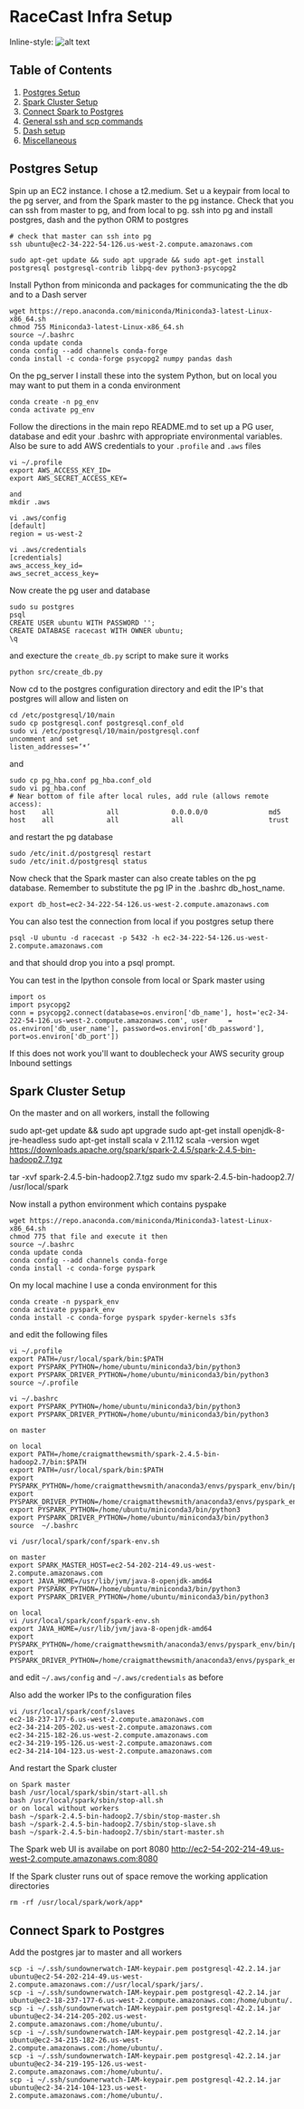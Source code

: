 
# RaceCast Infra Setup

Inline-style: 
![alt text](../images/racecast_tech_stack.png "hover text")


## Table of Contents
1. [Postgres Setup](README.md#Postgres-Setup)
1. [Spark Cluster Setup](README.md#spark-cluster-setup)
1. [Connect Spark to Postgres](README.md#Connect-Spark-to-Postgres)
1. [General ssh and scp commands](README.md#General-ssh-and-scp-commands)
1. [Dash setup](README.md#Dash-setup)
1. [Miscellaneous](README.md#Miscellaneous)

## Postgres Setup

Spin up an EC2 instance.  I chose a t2.medium.  Set u a keypair from local to the pg server, and from the Spark master to the pg instance.
Check that you can ssh from master to pg, and from local to pg.  ssh into pg and install postgres, dash and the python ORM to postgres

```
# check that master can ssh into pg 
ssh ubuntu@ec2-34-222-54-126.us-west-2.compute.amazonaws.com
``` 
 
```
sudo apt-get update && sudo apt upgrade && sudo apt-get install postgresql postgresql-contrib libpq-dev python3-psycopg2
```

Install Python from miniconda and packages for communicating the the db and to a Dash server
```
wget https://repo.anaconda.com/miniconda/Miniconda3-latest-Linux-x86_64.sh
chmod 755 Miniconda3-latest-Linux-x86_64.sh
source ~/.bashrc
conda update conda 
conda config --add channels conda-forge
conda install -c conda-forge psycopg2 numpy pandas dash 
```
On the pg_server I install these into the system Python, but on local you may want to put them in a conda environment

```
conda create -n pg_env
conda activate pg_env
```


Follow the directions in the main repo README.md to set up a PG user, database and edit your .bashrc with appropriate environmental variables.
Also be sure to add AWS credentials to your `.profile` and `.aws` files

```
vi ~/.profile 
export AWS_ACCESS_KEY_ID=
export AWS_SECRET_ACCESS_KEY=

and
mkdir .aws

vi .aws/config
[default]
region = us-west-2

vi .aws/credentials
[credentials]
aws_access_key_id=
aws_secret_access_key=

```
Now create the pg user and database

```
sudo su postgres
psql
CREATE USER ubuntu WITH PASSWORD '';
CREATE DATABASE racecast WITH OWNER ubuntu;
\q
```
and execture the `create_db.py` script to make sure it works 
```
python src/create_db.py
```

Now cd to the postgres configuration directory and edit the IP's that postgres will allow and listen on 

```
cd /etc/postgresql/10/main
sudo cp postgresql.conf postgresql.conf_old
sudo vi /etc/postgresql/10/main/postgresql.conf
uncomment and set 
listen_addresses=’*’
```
and
```
sudo cp pg_hba.conf pg_hba.conf_old
sudo vi pg_hba.conf
# Near bottom of file after local rules, add rule (allows remote access):
host    all             all             0.0.0.0/0               md5
host    all		        all		        all			            trust
```
and restart the pg database

```
sudo /etc/init.d/postgresql restart
sudo /etc/init.d/postgresql status
```

Now check that the Spark master can also create tables on the pg database.  Remember to substitute the pg IP in the .bashrc db_host_name.
```
export db_host=ec2-34-222-54-126.us-west-2.compute.amazonaws.com
```
You can also test the connection from local if you postgres setup there
```
psql -U ubuntu -d racecast -p 5432 -h ec2-34-222-54-126.us-west-2.compute.amazonaws.com
```
and that should drop you into a psql prompt.

You can test in the Ipython console from local or Spark master using 

```
import os
import psycopg2
conn = psycopg2.connect(database=os.environ['db_name'], host='ec2-34-222-54-126.us-west-2.compute.amazonaws.com', user     = os.environ['db_user_name'], password=os.environ['db_password'], port=os.environ['db_port'])    
```
If this does not work you'll want to doublecheck your AWS security group Inbound settings

## Spark Cluster Setup

On the master and on all workers, install the following 


sudo apt-get update && sudo apt upgrade
sudo apt-get install openjdk-8-jre-headless
sudo apt-get install scala
v 2.11.12
scala -version
wget https://downloads.apache.org/spark/spark-2.4.5/spark-2.4.5-bin-hadoop2.7.tgz

tar -xvf spark-2.4.5-bin-hadoop2.7.tgz
sudo mv spark-2.4.5-bin-hadoop2.7/ /usr/local/spark

Now install a python environment which contains pyspake
```
wget https://repo.anaconda.com/miniconda/Miniconda3-latest-Linux-x86_64.sh
chmod 775 that file and execute it then
source ~/.bashrc
conda update conda
conda config --add channels conda-forge
conda install -c conda-forge pyspark
```
On my local machine I use a conda environment for this 
```
conda create -n pyspark_env
conda activate pyspark_env
conda install -c conda-forge pyspark spyder‑kernels s3fs

```

and edit the following files 

```
vi ~/.profile
export PATH=/usr/local/spark/bin:$PATH
export PYSPARK_PYTHON=/home/ubuntu/miniconda3/bin/python3
export PYSPARK_DRIVER_PYTHON=/home/ubuntu/miniconda3/bin/python3
source ~/.profile
```

```
vi ~/.bashrc
export PYSPARK_PYTHON=/home/ubuntu/miniconda3/bin/python3
export PYSPARK_DRIVER_PYTHON=/home/ubuntu/miniconda3/bin/python3

on master 

on local
export PATH=/home/craigmatthewsmith/spark-2.4.5-bin-hadoop2.7/bin:$PATH
export PATH=/usr/local/spark/bin:$PATH
export PYSPARK_PYTHON=/home/craigmatthewsmith/anaconda3/envs/pyspark_env/bin/python3
export PYSPARK_DRIVER_PYTHON=/home/craigmatthewsmith/anaconda3/envs/pyspark_env/bin/python3
export PYSPARK_PYTHON=/home/ubuntu/miniconda3/bin/python3
export PYSPARK_DRIVER_PYTHON=/home/ubuntu/miniconda3/bin/python3
source  ~/.bashrc
```

```
vi /usr/local/spark/conf/spark-env.sh

on master
export SPARK_MASTER_HOST=ec2-54-202-214-49.us-west-2.compute.amazonaws.com
export JAVA_HOME=/usr/lib/jvm/java-8-openjdk-amd64
export PYSPARK_PYTHON=/home/ubuntu/miniconda3/bin/python3
export PYSPARK_DRIVER_PYTHON=/home/ubuntu/miniconda3/bin/python3

on local
vi /usr/local/spark/conf/spark-env.sh
export JAVA_HOME=/usr/lib/jvm/java-8-openjdk-amd64
export PYSPARK_PYTHON=/home/craigmatthewsmith/anaconda3/envs/pyspark_env/bin/python3
export PYSPARK_DRIVER_PYTHON=/home/craigmatthewsmith/anaconda3/envs/pyspark_env/bin/python3

```

and edit `~/.aws/config` and `~/.aws/credentials` as before

Also add the worker IPs to the configuration files 
```
vi /usr/local/spark/conf/slaves
ec2-18-237-177-6.us-west-2.compute.amazonaws.com
ec2-34-214-205-202.us-west-2.compute.amazonaws.com
ec2-34-215-182-26.us-west-2.compute.amazonaws.com
ec2-34-219-195-126.us-west-2.compute.amazonaws.com
ec2-34-214-104-123.us-west-2.compute.amazonaws.com
```

And restart the Spark cluster 
```
on Spark master
bash /usr/local/spark/sbin/start-all.sh
bash /usr/local/spark/sbin/stop-all.sh 
or on local without workers
bash ~/spark-2.4.5-bin-hadoop2.7/sbin/stop-master.sh 
bash ~/spark-2.4.5-bin-hadoop2.7/sbin/stop-slave.sh 
bash ~/spark-2.4.5-bin-hadoop2.7/sbin/start-master.sh 
```
The Spark web UI is availabe on port 8080
http://ec2-54-202-214-49.us-west-2.compute.amazonaws.com:8080


If the Spark cluster runs out of space remove the working application directories
```
rm -rf /usr/local/spark/work/app*
```

## Connect Spark to Postgres

Add the postgres jar to master and all workers
```
scp -i ~/.ssh/sundownerwatch-IAM-keypair.pem postgresql-42.2.14.jar ubuntu@ec2-54-202-214-49.us-west-2.compute.amazonaws.com://usr/local/spark/jars/.
scp -i ~/.ssh/sundownerwatch-IAM-keypair.pem postgresql-42.2.14.jar ubuntu@ec2-18-237-177-6.us-west-2.compute.amazonaws.com:/home/ubuntu/.
scp -i ~/.ssh/sundownerwatch-IAM-keypair.pem postgresql-42.2.14.jar ubuntu@ec2-34-214-205-202.us-west-2.compute.amazonaws.com:/home/ubuntu/.
scp -i ~/.ssh/sundownerwatch-IAM-keypair.pem postgresql-42.2.14.jar ubuntu@ec2-34-215-182-26.us-west-2.compute.amazonaws.com:/home/ubuntu/.
scp -i ~/.ssh/sundownerwatch-IAM-keypair.pem postgresql-42.2.14.jar ubuntu@ec2-34-219-195-126.us-west-2.compute.amazonaws.com:/home/ubuntu/.
scp -i ~/.ssh/sundownerwatch-IAM-keypair.pem postgresql-42.2.14.jar ubuntu@ec2-34-214-104-123.us-west-2.compute.amazonaws.com:/home/ubuntu/.
```







